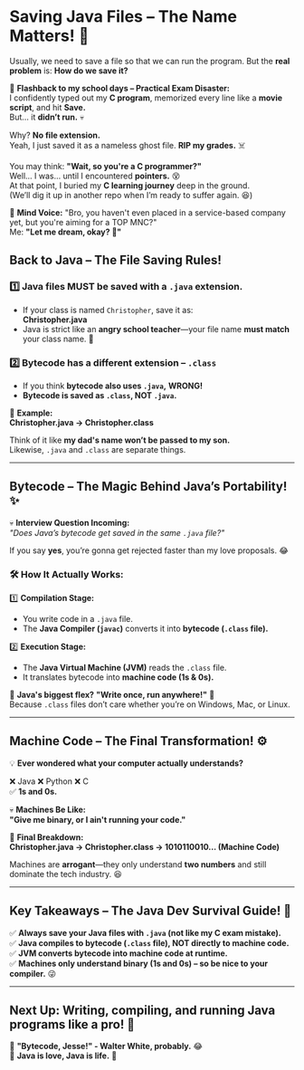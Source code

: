 # **Saving Java Files – The Name Matters!** 📂  

Usually, we need to save a file so that we can run the program. But the **real problem** is: **How do we save it?**  

💭 **Flashback to my school days – Practical Exam Disaster:**  
I confidently typed out my **C program**, memorized every line like a **movie script**, and hit **Save.**  
But… it **didn’t run.** 💀  

Why? **No file extension.**  
Yeah, I just saved it as a nameless ghost file. **RIP my grades.** ☠️  

You may think: **"Wait, so you're a C programmer?"**  
Well… I was… until I encountered **pointers.** 😵  
At that point, I buried my **C learning journey** deep in the ground.  
(We’ll dig it up in another repo when I’m ready to suffer again. 😆)  

💭 **Mind Voice:** "Bro, you haven't even placed in a service-based company yet, but you're aiming for a TOP MNC?"  
Me: **"Let me dream, okay? 😤"**  

## **Back to Java – The File Saving Rules!**  

### 1️⃣ **Java files MUST be saved with a `.java` extension.**  
   - If your class is named `Christopher`, save it as:  
     **Christopher.java**  
   - Java is strict like an **angry school teacher**—your file name **must match** your class name. 😤  

### 2️⃣ **Bytecode has a different extension – `.class`**  
   - If you think **bytecode also uses `.java`,** **WRONG!**  
   - **Bytecode is saved as `.class`, NOT `.java`.**  

📌 **Example:**  
**Christopher.java → Christopher.class**  

Think of it like **my dad's name won’t be passed to my son.**  
Likewise, `.java` and `.class` are separate things.  

---

## **Bytecode – The Magic Behind Java’s Portability!** ✨  

💀 **Interview Question Incoming:**  
*"Does Java’s bytecode get saved in the same `.java` file?"*  

If you say **yes**, you’re gonna get rejected faster than my love proposals. 😂  

### 🛠 **How It Actually Works:**  

1️⃣ **Compilation Stage:**  
   - You write code in a `.java` file.  
   - The **Java Compiler (`javac`)** converts it into **bytecode (`.class` file).**  

2️⃣ **Execution Stage:**  
   - The **Java Virtual Machine (JVM)** reads the `.class` file.  
   - It translates bytecode into **machine code (1s & 0s).**  

📢 **Java's biggest flex?** **"Write once, run anywhere!"** 💪  
Because `.class` files don’t care whether you’re on Windows, Mac, or Linux.  

---

## **Machine Code – The Final Transformation!** ⚙  

💡 **Ever wondered what your computer actually understands?**  

❌ Java ❌ Python ❌ C  
✅ **1s and 0s.**  

💀 **Machines Be Like:**  
**"Give me binary, or I ain't running your code."**  

📢 **Final Breakdown:**  
**Christopher.java → Christopher.class → 1010110010... (Machine Code)**  

Machines are **arrogant**—they only understand **two numbers** and still dominate the tech industry. 😆  

---

## **Key Takeaways – The Java Dev Survival Guide!** 🎯  

✅ **Always save your Java files with `.java` (not like my C exam mistake).**  
✅ **Java compiles to bytecode (`.class` file), NOT directly to machine code.**  
✅ **JVM converts bytecode into machine code at runtime.**  
✅ **Machines only understand binary (1s and 0s) – so be nice to your compiler.** 😜  

---

## **Next Up:** Writing, compiling, and running Java programs like a **pro**! 🚀  

🔹 **"Bytecode, Jesse!" - Walter White, probably.** 😂  
🔹 **Java is love, Java is life.** 💙  